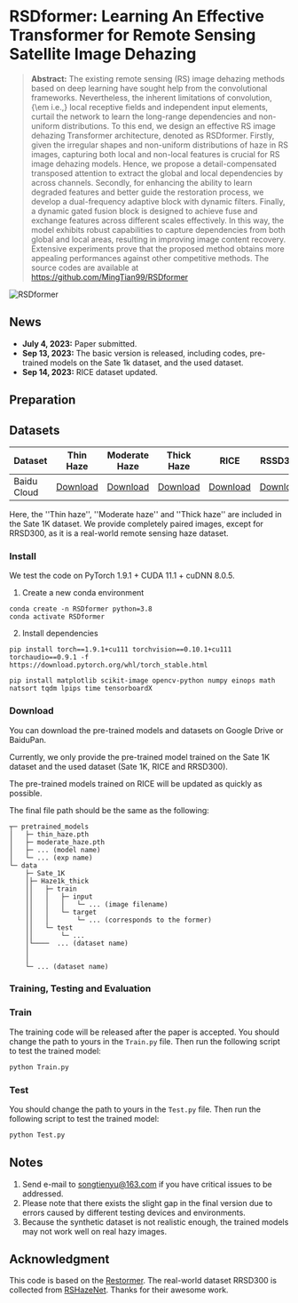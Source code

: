 # RSDformer: Learning An Effective Transformer for Remote Sensing Satellite Image Dehazing
<!---
[![GoogleDrive](https://img.shields.io/badge/Data-GoogleDrive-brightgreen)](https://drive.google.com/drive/folders/1KRR_L276nviPT9JFPL9zfBiZVKJO6dM1?usp=drive_link)
[![BaiduPan](https://img.shields.io/badge/Data-BaiduPan-brightgreen)](https://pan.baidu.com/s/1TlgoslD-hIzySDL8l6gekw?pwd=pu2t)
--->

> **Abstract:** 
The existing remote sensing (RS) image dehazing methods based on deep learning have sought help from the convolutional frameworks.
Nevertheless, the inherent limitations of convolution, {\em i.e.,} local receptive fields and independent input elements, curtail the network to learn the long-range dependencies and non-uniform distributions. 
To this end, we design an effective RS image dehazing Transformer architecture, denoted as RSDformer.
Firstly, given the irregular shapes and non-uniform distributions of haze in RS images, capturing both local and non-local features is crucial for RS image dehazing models.
Hence, we propose a detail-compensated transposed attention to extract the global and local dependencies by across channels.
Secondly, for enhancing the ability to learn degraded features and better guide the restoration process, we develop a dual-frequency adaptive block with dynamic filters.
Finally, a dynamic gated fusion block is designed to achieve fuse and exchange features across different scales effectively.
In this way, the model exhibits robust capabilities to capture dependencies from both global and local areas, resulting in improving image content recovery.
Extensive experiments prove that the proposed method obtains more appealing performances against other competitive methods.
The source codes are available at https://github.com/MingTian99/RSDformer

![RSDformer](figs/arch.png)

## News

- **July 4, 2023:** Paper submitted. 
- **Sep 13, 2023:** The basic version is released, including codes, pre-trained models on the Sate 1k dataset, and the used dataset.
- **Sep 14, 2023:** RICE dataset updated.
<!---  ** Sep 15, 2023:** The [visual results on Sate 1K](https://pan.baidu.com/s/1dToHnHI9GVaHQ3-I6OIbpA?pwd=rs1k) and [real-world dataset RSSD300](https://pan.baidu.com/s/1OZUWj8eo6EmP5Rh8DE1mrA?pwd=8ad5) are updated.-->


## Preparation

## Datasets
<table>
<thead>
  <tr>
    <th>Dataset</th>
    <th>Thin Haze</th>
    <th>Moderate Haze</th>
    <th>Thick Haze</th>
    <th>RICE</th>
    <th>RSSD300</th>
  </tr>
</thead>
<tbody>
  <tr>
    <td>Baidu Cloud</td>
    <td> <a href="https://pan.baidu.com/s/1r7RvVBKIj-viGxdxGE-HsQ?pwd=axjx ">Download</a> </td>
    <td align="center"> <a href="https://pan.baidu.com/s/1r7RvVBKIj-viGxdxGE-HsQ?pwd=axjx ">Download</a> </td>
    <td> <a href="https://pan.baidu.com/s/1r7RvVBKIj-viGxdxGE-HsQ?pwd=axjx ">Download</a> </td>
    <td> <a href="https://pan.baidu.com/s/1zbTBTys4VqL9CnJI0UFgoQ?pwd=7vj5">Download</a> </td>
    <td> <a href="https://pan.baidu.com/s/1OZUWj8eo6EmP5Rh8DE1mrA?pwd=8ad5">Download</a> </td>
  </tr>
</tbody>
</table>
Here, the ''Thin haze'', ''Moderate haze'' and ''Thick haze'' are included in the Sate 1K dataset. We provide completely paired images, except for RRSD300, as it is a real-world remote sensing haze dataset. 

<!---
## Pre-trained Models
<table>
<thead>
  <tr>
    <th>Dataset</th>
    <th>Thin Haze</th>
    <th>Moderate Haze</th>
    <th>Thick Haze</th>
    <th>RICE</th>
  </tr>
</thead>
<tbody>
  <tr>
    <td>Baidu Cloud</td>
    <td> <a href="https://pan.baidu.com/s/1ncoc2qnlZd5hkSak6jEvrw?pwd=0nvo">Download</a> </td>
    <td align="center"> <a href="https://pan.baidu.com/s/1ncoc2qnlZd5hkSak6jEvrw?pwd=0nvo">Download</a> </td>
    <td > <a href="https://pan.baidu.com/s/1ncoc2qnlZd5hkSak6jEvrw?pwd=0nvo">Download</a> </td>
    <td> <a href="https://pan.baidu.com/s/1OWtEGwccqzf6cmCtDhWZnA?pwd=gj56">Download</a> </td>
  </tr>
</tbody>
<tbody>
  <tr>
    <td>Google Drive</td>
    <td> <a href="https://drive.google.com/drive/folders/1Dbja877w0TWXDqw9WYVwnRQMl6V9DkaT?usp=drive_link">Download</a> </td>
    <td align="center"> <a href="https://drive.google.com/drive/folders/1Dbja877w0TWXDqw9WYVwnRQMl6V9DkaT?usp=drive_link">Download</a> </td>
    <td> <a href="https://drive.google.com/drive/folders/1Dbja877w0TWXDqw9WYVwnRQMl6V9DkaT?usp=drive_link">Download</a> </td>
    <td> <a href="https://drive.google.com/drive/folders/1-d4OrxIbN3sN5coywpAvQavFIpQKxQwN?usp=drive_link">Download</a> </td>
  </tr>
</tbody>
</table>
Currently, we only provide the pre-trained models trained on the Sate 1K dataset. The pre-trained model of the RICE dataset will be updated as quickly as soon.
--->

### Install

We test the code on PyTorch 1.9.1 + CUDA 11.1 + cuDNN 8.0.5.

1. Create a new conda environment
```
conda create -n RSDformer python=3.8
conda activate RSDformer 
```

2. Install dependencies
```
pip install torch==1.9.1+cu111 torchvision==0.10.1+cu111 torchaudio==0.9.1 -f https://download.pytorch.org/whl/torch_stable.html

pip install matplotlib scikit-image opencv-python numpy einops math natsort tqdm lpips time tensorboardX
```

### Download

You can download the pre-trained models and datasets on Google Drive or BaiduPan.

Currently, we only provide the pre-trained model trained on the Sate 1K dataset and the used dataset (Sate 1K, RICE and RRSD300).  

The pre-trained models trained on RICE will be updated as quickly as possible.

The final file path should be the same as the following:

```
┬─ pretrained_models
│   ├─ thin_haze.pth
│   ├─ moderate_haze.pth
│   ├─ ... (model name)
│   └─ ... (exp name)
└─ data
    ├─ Sate_1K
    │├─ Haze1k_thick
    ││   ├─ train
    ││   │   ├─ input
    ││   │   │   └─ ... (image filename)
    ││   │   └─ target
    ││   │       └─ ... (corresponds to the former)
    ││   └─ test
    ││       └─ ...
    │└────  ... (dataset name)
    │
    │
    └─ ... (dataset name)

```
### Training, Testing and Evaluation

### Train
The training code will be released after the paper is accepted.
You should change the path to yours in the `Train.py` file.  Then run the following script to test the trained model:

```sh
python Train.py
```

### Test
You should change the path to yours in the `Test.py` file.  Then run the following script to test the trained model:

```sh
python Test.py
```

<!---
### Evaluation
You should change the path to yours in the `Dataload.py` file.  Then run the following script to test the trained model:

```sh
python PSNR_SSIM.py
```
It is recommended that you can download the visual deraining results and retest the quantitative results on your own device and environment.
--->

<!---
### Visual Results

<table>
<thead>
  <tr>
    <th>Dataset</th>
    <th>Thin Haze</th>
    <th>Moderate Haze</th>
    <th>Thin Haze</th>
  </tr>
</thead>
<tbody>
  <tr>
    <td>Baidu Cloud</td>
    <td> <a href="https://pan.baidu.com/s/1dToHnHI9GVaHQ3-I6OIbpA?pwd=rs1k">Download</a> </td>
    <td align="center"> <a href="https://pan.baidu.com/s/1dToHnHI9GVaHQ3-I6OIbpA?pwd=rs1k">Download</a> </td>
    <td> <a href="https://pan.baidu.com/s/1dToHnHI9GVaHQ3-I6OIbpA?pwd=rs1k">Download</a> </td>
  </tr>
</tbody>
<tbody>
  <tr>
    <td>Google Drive</td>
    <td> <a href="https://drive.google.com/drive/folders/16UHn439SMJp0ZnDt_yoYc96ypsY7FN7n?usp=drive_link">Download</a> </td>
    <td align="center"> <a href="https://drive.google.com/drive/folders/16UHn439SMJp0ZnDt_yoYc96ypsY7FN7n?usp=drive_link">Download</a> </td>
    <td> <a href="https://drive.google.com/drive/folders/16UHn439SMJp0ZnDt_yoYc96ypsY7FN7n?usp=drive_link">Download</a> </td>
  </tr>
</tbody>
</table>
Currently, we provide the visual results on the Sate 1K dataset. The visual results of the RICE dataset and RSSD300 will be updated as quickly as soon.
--->

## Notes

1. Send e-mail to songtienyu@163.com if you have critical issues to be addressed.
2. Please note that there exists the slight gap in the final version due to errors caused by different testing devices and environments. 
3. Because the synthetic dataset is not realistic enough, the trained models may not work well on real hazy images.


## Acknowledgment

This code is based on the [Restormer](https://github.com/swz30/Restormer). The real-world dataset RRSD300 is collected from [RSHazeNet](https://github.com/chdwyb/RSHazeNet). Thanks for their awesome work.
